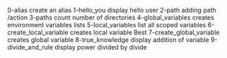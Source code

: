 0-alias create an alias
1-hello_you display hello user
2-path adding path /action
3-paths count number of directories
4-global_variables creates environment variables lists
5-local_variables list all scoped variables
6-create_local_variable creates local variable Best
7-create_global_variable creates global variable
8-true_knowledge display addition of variable
9-divide_and_rule display power divided by divide
